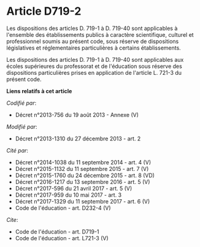 # Article D719-2

Les dispositions des articles D. 719-1 à D. 719-40 sont applicables à l'ensemble des établissements publics à caractère
scientifique, culturel et professionnel soumis au présent code, sous réserve de dispositions législatives et réglementaires
particulières à certains établissements. 

Les dispositions des articles D. 719-1 à D. 719-40 sont applicables aux écoles supérieures du professorat et de l'éducation
sous réserve des dispositions particulières prises en application de l'article L. 721-3 du présent code.

**Liens relatifs à cet article**

_Codifié par_:

  - Décret n°2013-756 du 19 août 2013 -  Annexe (V)

_Modifié par_:

  - Décret n°2013-1310 du 27 décembre 2013 - art. 2

_Cité par_:

  - Décret n°2014-1038 du 11 septembre 2014 - art. 4 (V)
  - Décret n°2015-1132 du 11 septembre 2015 - art. 7 (V)
  - Décret n°2015-1760 du 24 décembre 2015 - art. 8 (VD)
  - Décret n°2016-1217 du 13 septembre 2016 - art. 5 (V)
  - Décret n°2017-596 du 21 avril 2017 - art. 5 (V)
  - Décret n°2017-959 du 10 mai 2017 - art. 3
  - Décret n°2017-1329 du 11 septembre 2017 - art. 6 (V)
  - Code de l'éducation - art. D232-4 (V)

_Cite_:

  - Code de l'éducation - art. D719-1
  - Code de l'éducation - art. L721-3 (V)
